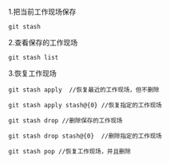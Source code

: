 1.把当前工作现场保存

    git stash

2.查看保存的工作现场

    git stash list

3.恢复工作现场

    git stash apply  //恢复最近的工作现场，但不删除

    git stash apply stash@{0} //恢复指定的工作现场

    git stash drop //删除保存的工作现场

    git stash drop stash@{0}  //删除指定的工作现场

    git stash pop //恢复工作现场，并且删除